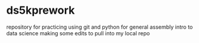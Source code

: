 # ds5kprework
repository for practicing using git and python for general assembly intro to data science
making some edits to pull into my local repo
